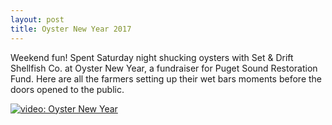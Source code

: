 ```yaml
---
layout: post
title: Oyster New Year 2017
---
```


Weekend fun! Spent Saturday night shucking oysters with Set & Drift Shellfish Co. at Oyster New Year, a fundraiser for Puget Sound Restoration Fund. Here are all the farmers setting up their wet bars moments before the doors opened to the public. 

[![video: Oyster New Year](https://user-images.githubusercontent.com/17264765/32745100-8a325dd2-c866-11e7-8a6a-8907edcba135.png)](https://youtu.be/bgh1iFjQLv4 "Oyster New Year 2017")

